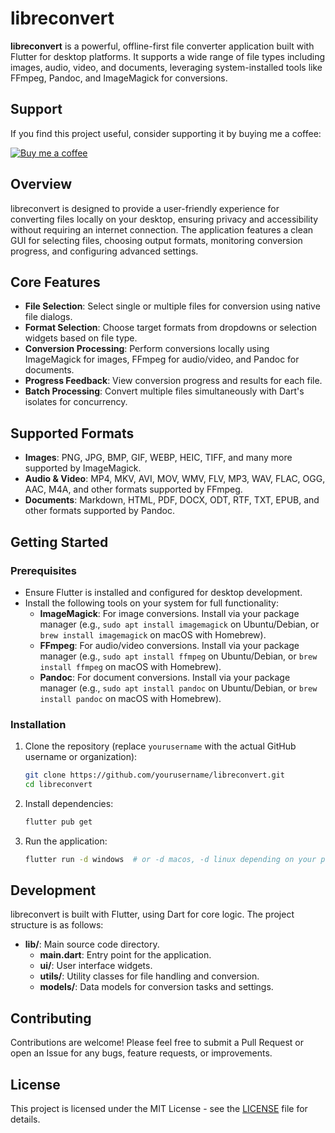 # libreconvert

**libreconvert** is a powerful, offline-first file converter application built with Flutter for desktop platforms. It supports a wide range of file types including images, audio, video, and documents, leveraging system-installed tools like FFmpeg, Pandoc, and ImageMagick for conversions.

## Support

If you find this project useful, consider supporting it by buying me a coffee:

[![Buy me a coffee](https://img.buymeacoffee.com/button-api/?text=Buy%20me%20a%20coffee&emoji=&slug=libretools&button_colour=FFDD00&font_colour=000000&font_family=Cookie&outline_colour=000000&coffee_colour=ffffff)](https://www.buymeacoffee.com/libretools)

## Overview

libreconvert is designed to provide a user-friendly experience for converting files locally on your desktop, ensuring privacy and accessibility without requiring an internet connection. The application features a clean GUI for selecting files, choosing output formats, monitoring conversion progress, and configuring advanced settings.

## Core Features

- **File Selection**: Select single or multiple files for conversion using native file dialogs.
- **Format Selection**: Choose target formats from dropdowns or selection widgets based on file type.
- **Conversion Processing**: Perform conversions locally using ImageMagick for images, FFmpeg for audio/video, and Pandoc for documents.
- **Progress Feedback**: View conversion progress and results for each file.
- **Batch Processing**: Convert multiple files simultaneously with Dart's isolates for concurrency.

## Supported Formats

- **Images**: PNG, JPG, BMP, GIF, WEBP, HEIC, TIFF, and many more supported by ImageMagick.
- **Audio & Video**: MP4, MKV, AVI, MOV, WMV, FLV, MP3, WAV, FLAC, OGG, AAC, M4A, and other formats supported by FFmpeg.
- **Documents**: Markdown, HTML, PDF, DOCX, ODT, RTF, TXT, EPUB, and other formats supported by Pandoc.

## Getting Started

### Prerequisites

- Ensure Flutter is installed and configured for desktop development.
- Install the following tools on your system for full functionality:
  - **ImageMagick**: For image conversions. Install via your package manager (e.g., `sudo apt install imagemagick` on Ubuntu/Debian, or `brew install imagemagick` on macOS with Homebrew).
  - **FFmpeg**: For audio/video conversions. Install via your package manager (e.g., `sudo apt install ffmpeg` on Ubuntu/Debian, or `brew install ffmpeg` on macOS with Homebrew).
  - **Pandoc**: For document conversions. Install via your package manager (e.g., `sudo apt install pandoc` on Ubuntu/Debian, or `brew install pandoc` on macOS with Homebrew).

### Installation

1. Clone the repository (replace `yourusername` with the actual GitHub username or organization):

   ```bash
   git clone https://github.com/yourusername/libreconvert.git
   cd libreconvert
   ```

2. Install dependencies:

   ```bash
   flutter pub get
   ```

3. Run the application:

   ```bash
   flutter run -d windows  # or -d macos, -d linux depending on your platform
   ```

## Development

libreconvert is built with Flutter, using Dart for core logic. The project structure is as follows:

- **lib/**: Main source code directory.
  - **main.dart**: Entry point for the application.
  - **ui/**: User interface widgets.
  - **utils/**: Utility classes for file handling and conversion.
  - **models/**: Data models for conversion tasks and settings.

## Contributing

Contributions are welcome! Please feel free to submit a Pull Request or open an Issue for any bugs, feature requests, or improvements.

## License

This project is licensed under the MIT License - see the [LICENSE](LICENSE) file for details.
